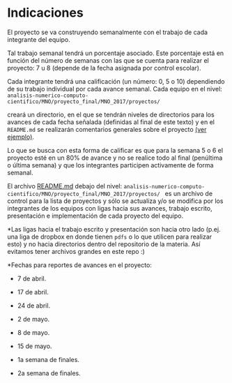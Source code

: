 # Indicaciones

El proyecto se va construyendo semanalmente con el trabajo de cada integrante del equipo. 

Tal trabajo semanal tendrá un porcentaje asociado. Este porcentaje está en función del número de semanas con las que se cuenta para realizar el proyecto: 7 u 8 (depende de la fecha asignada por control escolar). 

Cada integrante tendrá una calificación (un número: 0, 5 o 10) dependiendo de su trabajo individual por cada avance semanal. Cada equipo en el nivel:  
`analisis-numerico-computo-cientifico/MNO/proyecto_final/MNO_2017/proyectos/`

creará un directorio, en el que se tendrán niveles de directorios para los avances de cada fecha señalada (definidas al final de este texto) y en el `README.md` se realizarán comentarios generales sobre el proyecto [(ver ejemplo)](proyectos/equipo_ejemplo).

Lo que se busca con esta forma de calificar es que para la semana 5 o 6 el proyecto esté en un 80% de avance y no se realice todo al final (penúltima o última semana) y que los integrantes participen activamente de forma semanal.

El archivo [README.md](proyectos) debajo del nivel: `analisis-numerico-computo-cientifico/MNO/proyecto_final/MNO_2017/proyectos/
` es un archivo de control para la lista de proyectos y sólo se actualiza y/o se modifica por los integrantes de los equipos con ligas hacia sus avances, trabajo escrito, presentación e implementación de cada proyecto del equipo.

*Las ligas hacia el trabajo escrito y presentación son hacia otro lado (p.ej. una liga de dropbox en donde tienen `pdfs` o lo que utilicen para realizar esto) y no hacia directorios dentro del repositorio de la materia. Así evitamos tener archivos grandes en este repo :)

*Fechas para reportes de avances en el proyecto:

* 7 de abril.

* 17 de abril.

* 24 de abril.

* 2 de mayo.

* 8 de mayo.

* 15 de mayo. 

* 1a semana de finales.

* 2a semana de finales.

